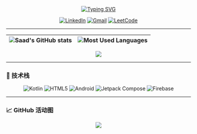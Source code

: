 <div align="center">
  <a href="https://git.io/typing-svg"><img src="https://readme-typing-svg.demolab.com?font=Fira+Code&weight=700&size=30&pause=1000&color=7F52FF¢er=true&vCenter=true&width=600&lines=Saad+Ali+%F0%9F%91%8B;Android+Developer;Problem+Solver;Tech+Enthusiast" alt="Typing SVG" /></a>
</div>

<p align="center">
  <a href="https://www.linkedin.com/in/saad-ali-0047b9312"><img src="https://img.shields.io/badge/LinkedIn-0077B5?style=for-the-badge&logo=linkedin&logoColor=white" alt="LinkedIn"/></a>
  <a href="mailto:saadali23495097@gmail.com"><img src="https://img.shields.io/badge/Gmail-D14836?style=for-the-badge&logo=gmail&logoColor=white" alt="Gmail"/></a>
  <a href="https://leetcode.com/SaadALi078/"><img src="https://img.shields.io/badge/LeetCode-FFA116?style=for-the-badge&logo=leetcode&logoColor=black" alt="LeetCode"/></a>
</p>

---

<div align="center">

| ![Saad's GitHub stats](https://github-readme-stats.vercel.app/api?username=SaadALi078&show_icons=true&theme=dracula&hide_border=true&bg_color=1D1F21&title_color=7F52FF&icon_color=7F52FF) | ![Most Used Languages](https://github-readme-stats.vercel.app/api/top-langs/?username=SaadALi078&layout=compact&theme=dracula&hide_border=true&bg_color=1D1F21&title_color=7F52FF) |
|---|---|

</div>

<div align="center">
  <img src="https://github-readme-streak-stats.herokuapp.com?user=SaadALi078&theme=dark&hide_border=true&background=1D1F21&stroke=7F52FF&ring=7F52FF&fire=7F52FF&currStreakNum=FFFFFF&sideNums=7F52FF&currStreakLabel=7F52FF" />
</div>

---

### 🚀 技术栈

<p align="center">
  <img src="https://img.shields.io/badge/Kotlin-7F52FF?style=for-the-badge&logo=kotlin&logoColor=white" alt="Kotlin"/>
  <img src="https://img.shields.io/badge/HTML5-E34F26?style=for-the-badge&logo=html5&logoColor=white" alt="HTML5"/>
  <img src="https://img.shields.io/badge/Android-3DDC84?style=for-the-badge&logo=android&logoColor=white" alt="Android"/>
  <img src="https://img.shields.io/badge/Jetpack_Compose-4285F4?style=for-the-badge&logo=jetpack-compose&logoColor=white" alt="Jetpack Compose"/>
  <img src="https://img.shields.io/badge/Firebase-FFCA28?style=for-the-badge&logo=firebase&logoColor=black" alt="Firebase"/>
</p>

---

### 📈 GitHub 活动图

<div align="center">
  <img src="https://github-readme-activity-graph.vercel.app/graph?username=SaadALi078&theme=react-dark&hide_border=true&area=true&color=7F52FF&line=7F52FF&point=FFFFFF" />
</div>
